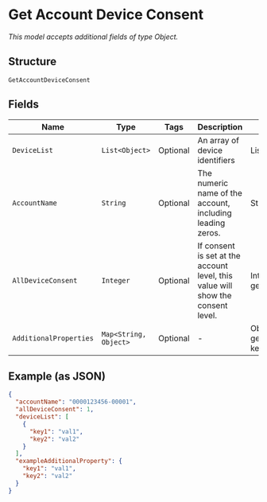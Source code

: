 
# Get Account Device Consent

*This model accepts additional fields of type Object.*

## Structure

`GetAccountDeviceConsent`

## Fields

| Name | Type | Tags | Description | Getter | Setter |
|  --- | --- | --- | --- | --- | --- |
| `DeviceList` | `List<Object>` | Optional | An array of device identifiers | List<Object> getDeviceList() | setDeviceList(List<Object> deviceList) |
| `AccountName` | `String` | Optional | The numeric name of the account, including leading zeros. | String getAccountName() | setAccountName(String accountName) |
| `AllDeviceConsent` | `Integer` | Optional | If consent is set at the account level, this value will show the consent level. | Integer getAllDeviceConsent() | setAllDeviceConsent(Integer allDeviceConsent) |
| `AdditionalProperties` | `Map<String, Object>` | Optional | - | Object getAdditionalProperty(String key) | additionalProperty(String key, Object value) |

## Example (as JSON)

```json
{
  "accountName": "0000123456-00001",
  "allDeviceConsent": 1,
  "deviceList": [
    {
      "key1": "val1",
      "key2": "val2"
    }
  ],
  "exampleAdditionalProperty": {
    "key1": "val1",
    "key2": "val2"
  }
}
```

